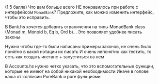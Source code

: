 (1.5 балла) Что вам больше всего НЕ понравилось при работе с интерфейсом
`MonadBank`? Предложите, как можно изменить интерфейс, чтобы это исправить.

В Bank.hs хочется добавить ограничения на типы MonadBank
class (Monad m, Monoid b, Eq b, Ord b)...
Это позволяет удобнее писать законы

Нужно чтобы где-то были написаны примеры законов, не очень было понятно в какой нотации их писать
И очень непонятно как тестить, то есть как создать инстанс + запуститься на нем

В Accounts.hs нужно четко указать, что это вспомогательные функции, которые не имеют на собой никакой необходимости
Иначе в голове каша от коллизии PureBank и pure функциями
